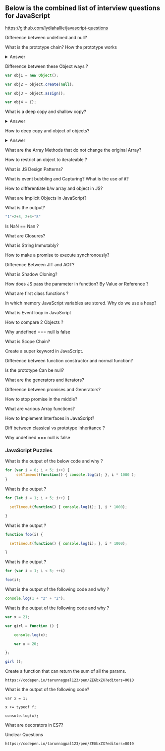 ## Below is the combined list of interview questions for JavaScript


https://github.com/lydiahallie/javascript-questions﻿


Difference between undefined and null?

What is the prototype chain? How the prototype works
<details>
  <summary>Answer</summary>
   
  https://dev.to/tarun_geek/inheritance-in-javasript-40lj
   
</details>





Difference between these Object ways ?
```javascript
var obj1 = new Object();

var obj2 = object.create(null);

var obj3 = object.assign();

var obj4 = {};
```
What is a deep copy and shallow copy?

<details>
  <summary>Answer</summary>
  https://www.javascripttutorial.net/object/3-ways-to-copy-objects-in-javascript/
</details>

How to deep copy and object of objects?

<details>
  <summary>Answer</summary>
  https://www.javascripttutorial.net/object/3-ways-to-copy-objects-in-javascript/
</details>

What are the Array Methods that do not change the original Array?

How to restrict an object to iterateable ?

What is JS Design Patterns?

What is event bubbling and Capturing? What is the use of it?

How to differentiate b/w array and object in JS?

What are Implicit Objects in JavaScript?

What is the output?
```javascript
"1"+2+3, 2+3+"8" 
```
Is NaN == Nan ?

What are Closures? 

What is String Immutably?

How to make a promise to execute synchronously?

Difference Between JIT and AOT?

What is Shadow Cloning?

How does JS pass the parameter in function? By Value or Reference ?

What are first class functions ?

In which memory JavaScript variables are stored. Why do we use a heap?

What is Event loop in JavaScript

How to compare 2 Objects ?

Why undefined === null is false

What is Scope Chain?

Create a super keyword in JavaScript.

Difference between function constructor and normal function?



Is the prototype Can be null?





What are the generators and iterators?



Difference between promises and Generators?



How to stop promise in the middle?





What are various Array functions?



How to Implement Interfaces in JavaScript?



Diff between classical vs prototype inheritance ?



Why undefined === null is false


### JavaScript Puzzles

What is the output of the below code and why ?

```javascript
for (var i = 0; i < 5; i++) {
     setTimeout(function() { console.log(i); }, i * 1000 );
}
```

What is the output ?

```javascript
for (let i = 1; i < 5; i++) {

  setTimeout(function() { console.log(i); }, i * 1000);

}
```

What is the output ?

```javascript
function foo(i) {

  setTimeout(function() { console.log(i); }, i * 1000);

}
```

What is the output ?
```javascript
for (var i = 1; i < 5; ++i)

foo(i); 
```


What is the output of the following code and why ?

```javascript
console.log(1 + "2" + "2"); 
```


What is the output of the following code and why ?

```javascript
var x = 21;

var girl = function () {

    console.log(x);

    var x = 20;

};

girl ();
```


Create a function that can return the sum of all the params. 
```
https://codepen.io/tarunnagpal123/pen/ZEGbxZX?editors=0010
```


What is the output of the following code?

```
var x = 1;

x += typeof f;

console.log(x);
```


What are decorators in ES7?

Unclear Questions 
```
https://codepen.io/tarunnagpal123/pen/ZEGbxZX?editors=0010
```
